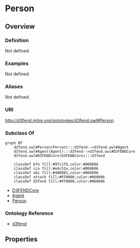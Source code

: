 # Person

## Overview

### Definition
Not defined.

### Examples
Not defined.

### Aliases
Not defined.

### URI
http://d3fend.mitre.org/ontologies/d3fend.owl#Person

### Subclass Of
```mermaid
graph BT
    d3fend.owl#Person(Person):::d3fend-->d3fend.owl#Agent
    d3fend.owl#Agent(Agent):::d3fend-->d3fend.owl#D3FENDCore
    d3fend.owl#D3FENDCore(D3FENDCore):::d3fend
    
    classDef bfo fill:#97c1fb,color:#060606
    classDef cco fill:#e4c51e,color:#060606
    classDef abi fill:#48DD82,color:#060606
    classDef attack fill:#FF0000,color:#060606
    classDef d3fend fill:#FF0000,color:#060606
```

- [D3FENDCore](/docs/ontology/reference/model/D3FENDCore/D3FENDCore.md)
- [Agent](/docs/ontology/reference/model/D3FENDCore/Agent/Agent.md)
- [Person](/docs/ontology/reference/model/D3FENDCore/Agent/Person/Person.md)


### Ontology Reference
- [d3fend](http://d3fend.mitre.org/ontologies/d3fend.owl#)

## Properties
